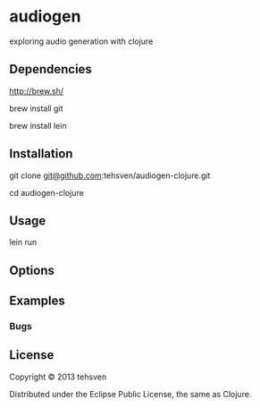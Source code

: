 # audiogen

exploring audio generation with clojure

## Dependencies
http://brew.sh/

brew install git

brew install lein

## Installation
git clone git@github.com:tehsven/audiogen-clojure.git

cd audiogen-clojure

## Usage
lein run

## Options

## Examples

### Bugs

## License

Copyright © 2013 tehsven

Distributed under the Eclipse Public License, the same as Clojure.

